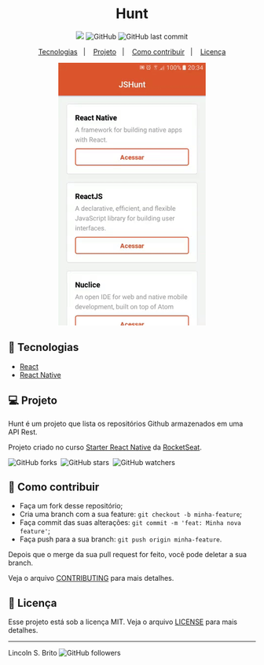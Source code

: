 <h1 align="center">
  Hunt
</h1>

<p align="center">
<img src="https://img.shields.io/static/v1?label=PR&message=Welcome&color=success" />
<img alt="GitHub" src="https://img.shields.io/github/license/lincolnbrito/hunt?color=7159c1">
<img alt="GitHub last commit" src="https://img.shields.io/github/last-commit/lincolnbrito/hunt?color=7159c1">
</p>

<p align="center">
  <a href="#rocket-tecnologias">Tecnologias</a>&nbsp;&nbsp;&nbsp;|&nbsp;&nbsp;&nbsp;
  <a href="#computer-projeto">Projeto</a>&nbsp;&nbsp;&nbsp;|&nbsp;&nbsp;&nbsp;
  <a href="#construction-como-contribuir">Como contribuir</a>&nbsp;&nbsp;&nbsp;|&nbsp;&nbsp;&nbsp;
  <a href="#memo-licença">Licença</a>
</p>

<p align="center">
<img src="demo.gif">
</p>

## :rocket: Tecnologias

- [React](https://reactjs.org)
- [React Native](https://facebook.github.io/react-native/)

## :computer: Projeto

Hunt é um projeto que lista os repositórios Github armazenados em uma API Rest.

Projeto criado no curso [Starter React Native](https://rocketseat.com.br/starter/curso-gratuito-react-native) da [RocketSeat](https://rocketseat.com.br/).

<img alt="GitHub forks" src="https://img.shields.io/github/forks/lincolnbrito/hunt?style=social">&nbsp;
<img alt="GitHub stars" src="https://img.shields.io/github/stars/lincolnbrito/hunt?style=social">&nbsp;
<img alt="GitHub watchers" src="https://img.shields.io/github/watchers/lincolnbrito/hunt?style=social">

## :construction: Como contribuir

- Faça um fork desse repositório;
- Cria uma branch com a sua feature: `git checkout -b minha-feature`;
- Faça commit das suas alterações: `git commit -m 'feat: Minha nova feature'`;
- Faça push para a sua branch: `git push origin minha-feature`.

Depois que o merge da sua pull request for feito, você pode deletar a sua branch.

Veja o arquivo [CONTRIBUTING](CONTRIBUTING.md) para mais detalhes.

## :memo: Licença

Esse projeto está sob a licença MIT. Veja o arquivo [LICENSE](LICENSE.md) para mais detalhes.

---
Lincoln S. Brito <img alt="GitHub followers" src="https://img.shields.io/github/followers/lincolnbrito?label=Siga-me&style=social">